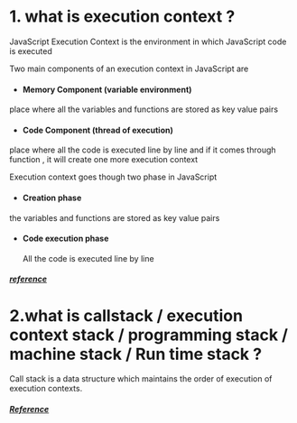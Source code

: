 # 1. what is execution context ?

JavaScript Execution Context is the environment in which JavaScript code is executed

Two main components of an execution context in JavaScript are

- #### Memory Component (variable environment)

place where all the variables and functions are stored as key value pairs

- #### Code Component (thread of execution)

place where all the code is executed line by line and if it comes through function , it will create one more execution context

Execution context goes though two phase in JavaScript

- #### Creation phase

the variables and functions are stored as key value pairs

- #### Code execution phase

  All the code is executed line by line

##### [reference](https://dev.to/jahid6597/javascript-execution-context-a-deep-dive-4kno#:~:text=JavaScript%20Execution%20Context%20is%20the,creation%20phase)

# 2.what is callstack / execution context stack / programming stack / machine stack / Run time stack ?

Call stack is a data structure which maintains the order of execution of execution contexts.

##### [Reference](https://developer.mozilla.org/en-US/docs/Glossary/Call_stack)
